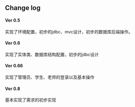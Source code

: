 ## Change log

#### Ver 0.5
实现了环境配置，初步的jdbc、mvc设计，初步的数据库后端操作。

#### Ver 0.6
实现了实体类、数据库结构配置，初步的jdbc设计

#### Ver 0.66
实现了管理员、学生、老师的登录以及基本操作

#### Ver 0.8
基本实现了需求的初步实现